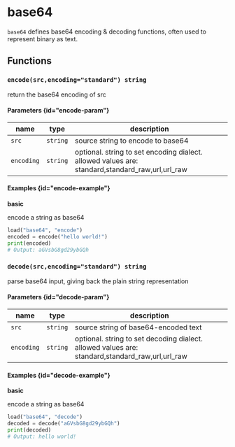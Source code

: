 # base64

`base64` defines base64 encoding & decoding functions, often used to represent binary as text.

## Functions

### `encode(src,encoding="standard") string`

return the base64 encoding of src

#### Parameters {id="encode-param"}

| name       | type     | description                                                                                     |
|------------|----------|-------------------------------------------------------------------------------------------------|
| `src`      | `string` | source string to encode to base64                                                               |
| `encoding` | `string` | optional. string to set encoding dialect. allowed values are: standard,standard_raw,url,url_raw |

#### Examples {id="encode-example"}

**basic**

encode a string as base64

```python
load("base64", "encode")
encoded = encode("hello world!")
print(encoded)
# Output: aGVsbG8gd29ybGQh
```

### `decode(src,encoding="standard") string`

parse base64 input, giving back the plain string representation

#### Parameters {id="decode-param"}

| name       | type     | description                                                                                     |
|------------|----------|-------------------------------------------------------------------------------------------------|
| `src`      | `string` | source string of base64-encoded text                                                            |
| `encoding` | `string` | optional. string to set decoding dialect. allowed values are: standard,standard_raw,url,url_raw |

#### Examples {id="decode-example"}

**basic**

encode a string as base64

```python
load("base64", "decode")
decoded = decode("aGVsbG8gd29ybGQh")
print(decoded)
# Output: hello world!
```
